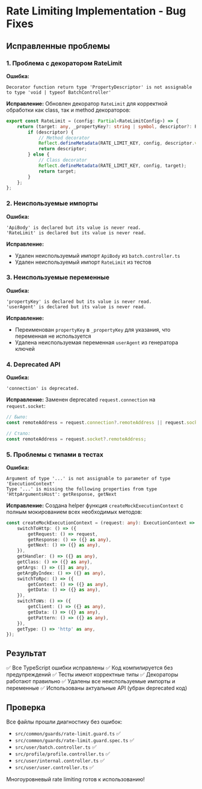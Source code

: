 # Rate Limiting Implementation - Bug Fixes

## Исправленные проблемы

### 1. Проблема с декоратором RateLimit

**Ошибка:**
```
Decorator function return type 'PropertyDescriptor' is not assignable to type 'void | typeof BatchController'
```

**Исправление:**
Обновлен декоратор `RateLimit` для корректной обработки как class, так и method декораторов:

```typescript
export const RateLimit = (config: Partial<RateLimitConfig>) => {
    return (target: any, _propertyKey?: string | symbol, descriptor?: PropertyDescriptor) => {
        if (descriptor) {
            // Method decorator
            Reflect.defineMetadata(RATE_LIMIT_KEY, config, descriptor.value);
            return descriptor;
        } else {
            // Class decorator
            Reflect.defineMetadata(RATE_LIMIT_KEY, config, target);
            return target;
        }
    };
};
```

### 2. Неиспользуемые импорты

**Ошибка:**
```
'ApiBody' is declared but its value is never read.
'RateLimit' is declared but its value is never read.
```

**Исправление:**
- Удален неиспользуемый импорт `ApiBody` из `batch.controller.ts`
- Удален неиспользуемый импорт `RateLimit` из тестов

### 3. Неиспользуемые переменные

**Ошибка:**
```
'propertyKey' is declared but its value is never read.
'userAgent' is declared but its value is never read.
```

**Исправление:**
- Переименован `propertyKey` в `_propertyKey` для указания, что переменная не используется
- Удалена неиспользуемая переменная `userAgent` из генератора ключей

### 4. Deprecated API

**Ошибка:**
```
'connection' is deprecated.
```

**Исправление:**
Заменен deprecated `request.connection` на `request.socket`:

```typescript
// Было:
const remoteAddress = request.connection?.remoteAddress || request.socket?.remoteAddress;

// Стало:
const remoteAddress = request.socket?.remoteAddress;
```

### 5. Проблемы с типами в тестах

**Ошибка:**
```
Argument of type '...' is not assignable to parameter of type 'ExecutionContext'
Type '...' is missing the following properties from type 'HttpArgumentsHost': getResponse, getNext
```

**Исправление:**
Создана helper функция `createMockExecutionContext` с полным мокированием всех необходимых методов:

```typescript
const createMockExecutionContext = (request: any): ExecutionContext => ({
    switchToHttp: () => ({
        getRequest: () => request,
        getResponse: () => ({} as any),
        getNext: () => ({} as any),
    }),
    getHandler: () => ({} as any),
    getClass: () => ({} as any),
    getArgs: () => ([] as any),
    getArgByIndex: () => ({} as any),
    switchToRpc: () => ({
        getContext: () => ({} as any),
        getData: () => ({} as any),
    }),
    switchToWs: () => ({
        getClient: () => ({} as any),
        getData: () => ({} as any),
        getPattern: () => ({} as any),
    }),
    getType: () => 'http' as any,
});
```

## Результат

✅ Все TypeScript ошибки исправлены
✅ Код компилируется без предупреждений
✅ Тесты имеют корректные типы
✅ Декораторы работают правильно
✅ Удалены все неиспользуемые импорты и переменные
✅ Использованы актуальные API (убран deprecated код)

## Проверка

Все файлы прошли диагностику без ошибок:
- `src/common/guards/rate-limit.guard.ts` ✅
- `src/common/guards/rate-limit.guard.spec.ts` ✅
- `src/user/batch.controller.ts` ✅
- `src/profile/profile.controller.ts` ✅
- `src/user/internal.controller.ts` ✅
- `src/user/user.controller.ts` ✅

Многоуровневый rate limiting готов к использованию!